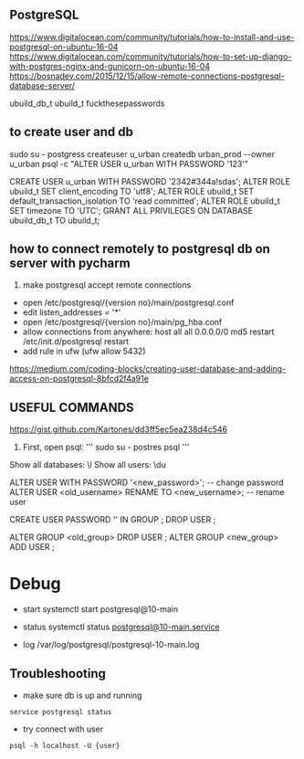 ## PostgreSQL

https://www.digitalocean.com/community/tutorials/how-to-install-and-use-postgresql-on-ubuntu-16-04
https://www.digitalocean.com/community/tutorials/how-to-set-up-django-with-postgres-nginx-and-gunicorn-on-ubuntu-16-04
https://bosnadev.com/2015/12/15/allow-remote-connections-postgresql-database-server/

ubuild_db_t
ubuild_t
fuckthesepasswords

## to create user and db
sudo su - postgress
createuser u_urban
createdb urban_prod --owner u_urban
psql -c "ALTER USER u_urban WITH PASSWORD '123'"

CREATE USER u_urban WITH PASSWORD '2342#344a!sdas';
ALTER ROLE ubuild_t SET client_encoding TO 'utf8';
ALTER ROLE ubuild_t SET default_transaction_isolation TO 'read committed';
ALTER ROLE ubuild_t SET timezone TO 'UTC';
GRANT ALL PRIVILEGES ON DATABASE ubuild_db_t TO ubuild_t;

## how to connect remotely to postgresql db on server with pycharm
1. make postgresql accept remote connections
 - open /etc/postgresql/{version no}/main/postgresql.conf
 - edit listen_addresses = '*'  
 - open /etc/postgresql/{version no}/main/pg_hba.conf
 - allow connections from anywhere: host all all 0.0.0.0/0 md5
 restart
 /etc/init.d/postgresql restart
 - add rule in ufw (ufw allow 5432)


 https://medium.com/coding-blocks/creating-user-database-and-adding-access-on-postgresql-8bfcd2f4a91e

## USEFUL COMMANDS
https://gist.github.com/Kartones/dd3ff5ec5ea238d4c546

1. First, open psql:
'''
sudo su - postres
psql
'''

Show all databases: \l
Show all users: \du


ALTER USER <username> WITH PASSWORD '<new_password>';  -- change password
ALTER USER <old_username> RENAME TO <new_username>;    -- rename user

CREATE USER <username> PASSWORD '<password>' IN GROUP <group>;
DROP USER <username>;

ALTER GROUP <old_group> DROP USER <username>;
ALTER GROUP <new_group> ADD USER <username>;


# Debug

- start
systemctl start postgresql@10-main

- status
systemctl status postgresql@10-main.service

- log
/var/log/postgresql/postgresql-10-main.log

## Troubleshooting

- make sure db is up and running

```
service postgresql status
```

- try connect with user

```
psql -h localhost -U {user}
```